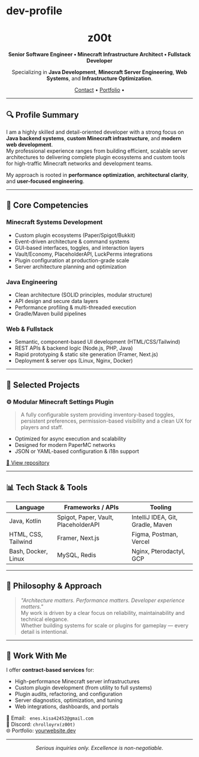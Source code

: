 # dev-profile
<h1 align="center">z00t</h1>
<p align="center"><b>Senior Software Engineer • Minecraft Infrastructure Architect • Fullstack Developer</b></p>

<p align="center">
  Specializing in <strong>Java Development</strong>, <strong>Minecraft Server Engineering</strong>, <strong>Web Systems</strong>, and <strong>Infrastructure Optimization</strong>.
</p>

<p align="center">
  <a href="mailto:enes.kisa42452@gmail.com">Contact</a> • 
  <a href=https://devz00t.netlify.app>Portfolio</a> • 
</p>

---

## 🔍 Profile Summary

I am a highly skilled and detail-oriented developer with a strong focus on **Java backend systems**, **custom Minecraft infrastructure**, and **modern web development**.  
My professional experience ranges from building efficient, scalable server architectures to delivering complete plugin ecosystems and custom tools for high-traffic Minecraft networks and development teams.

My approach is rooted in **performance optimization**, **architectural clarity**, and **user-focused engineering**.

---

## 🧠 Core Competencies

### Minecraft Systems Development
- Custom plugin ecosystems (Paper/Spigot/Bukkit)
- Event-driven architecture & command systems
- GUI-based interfaces, toggles, and interaction layers
- Vault/Economy, PlaceholderAPI, LuckPerms integrations
- Plugin configuration at production-grade scale
- Server architecture planning and optimization

### Java Engineering
- Clean architecture (SOLID principles, modular structure)
- API design and secure data layers
- Performance profiling & multi-threaded execution
- Gradle/Maven build pipelines

### Web & Fullstack
- Semantic, component-based UI development (HTML/CSS/Tailwind)
- REST APIs & backend logic (Node.js, PHP, Java)
- Rapid prototyping & static site generation (Framer, Next.js)
- Deployment & server ops (Linux, Nginx, Docker)

---

## 🚀 Selected Projects

### ⚙️ Modular Minecraft Settings Plugin
> A fully configurable system providing inventory-based toggles, persistent preferences, permission-based visibility and a clean UX for players and staff.

- Optimized for async execution and scalability
- Designed for modern PaperMC networks
- JSON or YAML-based configuration & i18n support

[🔗 View repository](#)

---

## 📊 Tech Stack & Tools

| Language | Frameworks / APIs | Tooling |
|---------|--------------------|--------|
| Java, Kotlin | Spigot, Paper, Vault, PlaceholderAPI | IntelliJ IDEA, Git, Gradle, Maven |
| HTML, CSS, Tailwind | Framer, Next.js | Figma, Postman, Vercel |
| Bash, Docker, Linux | MySQL, Redis | Nginx, Pterodactyl, GCP |

---

## 🧭 Philosophy & Approach

> _"Architecture matters. Performance matters. Developer experience matters."_  
> My work is driven by a clear focus on reliability, maintainability and technical elegance.  
> Whether building systems for scale or plugins for gameplay — every detail is intentional.

---

## 🤝 Work With Me

I offer **contract-based services** for:
- High-performance Minecraft server infrastructures
- Custom plugin development (from utility to full systems)
- Plugin audits, refactoring, and configuration
- Server diagnostics, optimization, and tuning
- Web integrations, dashboards, and portals

📨 Email: ` enes.kisa42452@gmail.com`  
💬 Discord: `chrolloyrx(z00t)`  
🌐 Portfolio: [yourwebsite.dev](https://devz00t.netlify.app)

---

<p align="center">
  <i>Serious inquiries only. Excellence is non-negotiable.</i>
</p>
